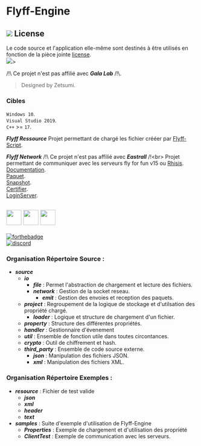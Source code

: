 # Flyff-Engine

## ![](https://img.icons8.com/color/24/000000/creative-commons--v1.png) License
Le code source et l'application elle-même sont destinés à être utilisés en fonction de la pièce jointe [license](./LICENSE.md).<br>
![](https://mirrors.creativecommons.org/presskit/buttons/88x31/svg/by-nc-sa.svg)><br>

/!\ Ce projet n'est pas affilié avec ***Gala Lab*** /!\\.

> Designed by Zetsumi.</br>

### Cibles
`Windows 10`.<br>
`Visual Studio 2019`.<br>
`C++` >= `17`.<br>

***Flyff Ressource***
Projet permettant de chargé les fichier crééer par [Flyff-Script](https://github.com/zetsumi/Flyff-Scripts).<br>

***Flyff Network***
/!\ Ce projet n'est pas affilié avec ***Eastrall*** /!\<br>
Projet permettant de communiquer avec les serveurs fly for fun v15 ou [Rhisis](https://github.com/Eastrall/Rhisis).<br>
[Documentation](https://github.com/zetsumi/Flyff-Engine/tree/master/doc/flyff-network/README.md).<br>
[Paquet](https://github.com/zetsumi/Flyff-Engine/tree/master/doc/flyff-network/packet.md).<br>
[Snapshot](https://github.com/zetsumi/Flyff-Engine/tree/master/doc/flyff-network/snapshot.md).<br>
[Certifier](https://github.com/zetsumi/Flyff-Engine/tree/master/doc/flyff-network/client_certifier_offi.md).<br>
[LoginServer](https://github.com/zetsumi/Flyff-Engine/tree/master/doc/flyff-network/client_login_offi.md).<br>


## <img src="https://raw.githubusercontent.com/isocpp/logos/master/cpp_logo.png" width="40" height="40"> <img src="https://upload.wikimedia.org/wikipedia/commons/c/c7/Windows_logo_-_2012.png" width="40" height="40"> <img src="https://fr.wikipedia.org/wiki/Fichier:Flyff_logo.svg" width="40" height="40">
[![forthebadge](http://forthebadge.com/images/badges/built-with-love.svg)](http://forthebadge.com)</br>
[![discord](https://discordapp.com/api/guilds/294405146300121088/widget.png)](https://discord.gg/fZP7TWq)</br>


### Organisation Répertoire Source :
* ___source___
    * ___io___
        * ___file___ : Permet l'abstraction de chargement et lecture des fichiers.
        * ___network___ : Gestion de la socket reseau.
            * ___emit___ : Gestion des envoies et reception des paquets.
    * ___project___ : Regroupement de la logique de stockage et d'utilsation des propriété chargé.
        * ___loader___ : Logique et structure de chargement d'un fichier.
    * ___property___ : Structure des différentes propriétés.
    * ___handler___ : Gestionnaire d'évenement
    * ___util___ : Ensemble de fonction utile dans toutes circontances.
    * ___crypto___ : Outil de chiffrement et hash.
    * ___third_party___ : Ensemble de code source externe.
        * ___json___ : Manipulation des fichiers JSON.
        * ___xml___ : Manipulation des fichiers XML.

### Organisation Répertoire Exemples :
* ___resource___ : Fichier de test valide
    * ___json___
    * ___xml___
    * ___header___
    * ___text___
* ___samples___ : Suite d'exemple d'utilisation de Flyff-Engine
    * ___Properties___ : Exemple de chargement et d'utilisation des propriété
    * ___ClientTest___ : Exemple de communication avec les serveurs.

